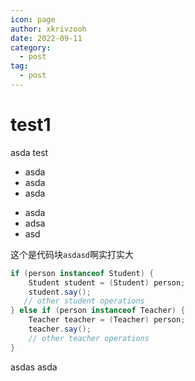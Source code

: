 ```yaml
---
icon: page
author: xkrivzooh
date: 2022-09-11
category:
  - post
tag:
  - post
---
```


# test1

asda
test

- asda
- asda
- asda

* asda
* adsa
* asd


这个是代码块`asdasd`啊实打实大


```java
if (person instanceof Student) {
    Student student = (Student) person;
    student.say();
   // other student operations
} else if (person instanceof Teacher) {
    Teacher teacher = (Teacher) person;
    teacher.say();
    // other teacher operations
}
```

asdas
asda